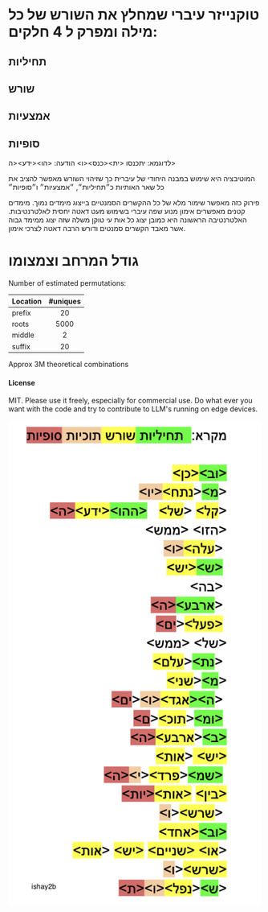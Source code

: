 # טוקנייזר עיברי שמחלץ את השורש של כל מילה ומפרק ל 4 חלקים:
## תחיליות
## שורש
## אמצעיות
## סופיות

לדוגמא:
יתכנסו
<ית><כנס><ו>
הודעה:
<הו><ידע><ה>

המוטיבציה היא שימוש במבנה היחודי של עיברית כך שזיהוי השורש מאפשר להציב את כל שאר האותיות כ״תחיליות״, ״אמצעיות״ ו״סופיות״

פירוק כזה מאפשר שימור מלא של כל ההקשרים הסמנטיים בייצוג מימדים נמוך. מימדים קטנים מאפשרים אימון מנוע שפה עיברי בשימוש מעט דאטה יחסית לאלטרנטיבות. האלטרנטיבה הראשונה היא כמובן יצוג כל אות עי טוקן משלה שזה יצוג ממימד גבוה אשר מאבד הקשרים סמנטים ודורש הרבה דאטה לצרכי אימון.

# גודל המרחב וצמצומו
Number of estimated permutations:

| Location     |  #uniques      |
| :----------- | :------------: | 
| prefix       |   20           |
| roots        |   5000         |
| middle       |   2            |
| suffix       |   20           |

Approx 3M theoretical combinations


#### License
MIT. Please use it freely, especially for commercial use. Do what ever you want with the code and try to contribute to LLM's running on edge devices.

![דוגמאת לפירוק](images/shorechnizer2b.png)
